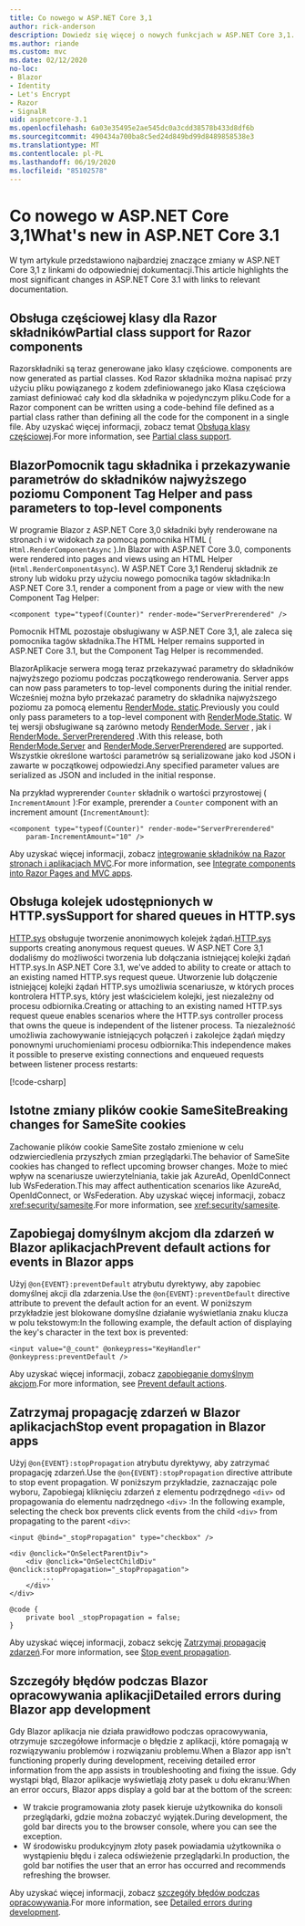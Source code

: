 ```yaml
---
title: Co nowego w ASP.NET Core 3,1
author: rick-anderson
description: Dowiedz się więcej o nowych funkcjach w ASP.NET Core 3,1.
ms.author: riande
ms.custom: mvc
ms.date: 02/12/2020
no-loc:
- Blazor
- Identity
- Let's Encrypt
- Razor
- SignalR
uid: aspnetcore-3.1
ms.openlocfilehash: 6a03e35495e2ae545dc0a3cdd38578b433d8df6b
ms.sourcegitcommit: 490434a700ba8c5ed24d849bd99d8489858538e3
ms.translationtype: MT
ms.contentlocale: pl-PL
ms.lasthandoff: 06/19/2020
ms.locfileid: "85102578"
---
```

# <a name="whats-new-in-aspnet-core-31"></a><span data-ttu-id="d89a4-103">Co nowego w ASP.NET Core 3,1</span><span class="sxs-lookup"><span data-stu-id="d89a4-103">What's new in ASP.NET Core 3.1</span></span>

<span data-ttu-id="d89a4-104">W tym artykule przedstawiono najbardziej znaczące zmiany w ASP.NET Core 3,1 z linkami do odpowiedniej dokumentacji.</span><span class="sxs-lookup"><span data-stu-id="d89a4-104">This article highlights the most significant changes in ASP.NET Core 3.1 with links to relevant documentation.</span></span>

## <a name="partial-class-support-for-razor-components"></a><span data-ttu-id="d89a4-105">Obsługa częściowej klasy dla Razor składników</span><span class="sxs-lookup"><span data-stu-id="d89a4-105">Partial class support for Razor components</span></span>

Razor<span data-ttu-id="d89a4-106">składniki są teraz generowane jako klasy częściowe.</span><span class="sxs-lookup"><span data-stu-id="d89a4-106"> components are now generated as partial classes.</span></span> <span data-ttu-id="d89a4-107">Kod Razor składnika można napisać przy użyciu pliku powiązanego z kodem zdefiniowanego jako Klasa częściowa zamiast definiować cały kod dla składnika w pojedynczym pliku.</span><span class="sxs-lookup"><span data-stu-id="d89a4-107">Code for a Razor component can be written using a code-behind file defined as a partial class rather than defining all the code for the component in a single file.</span></span> <span data-ttu-id="d89a4-108">Aby uzyskać więcej informacji, zobacz temat [Obsługa klasy częściowej](xref:blazor/components/index#partial-class-support).</span><span class="sxs-lookup"><span data-stu-id="d89a4-108">For more information, see [Partial class support](xref:blazor/components/index#partial-class-support).</span></span>

## <a name="blazor-component-tag-helper-and-pass-parameters-to-top-level-components"></a>Blazor<span data-ttu-id="d89a4-109">Pomocnik tagu składnika i przekazywanie parametrów do składników najwyższego poziomu</span><span class="sxs-lookup"><span data-stu-id="d89a4-109"> Component Tag Helper and pass parameters to top-level components</span></span>

<span data-ttu-id="d89a4-110">W programie Blazor z ASP.NET Core 3,0 składniki były renderowane na stronach i w widokach za pomocą pomocnika HTML ( `Html.RenderComponentAsync` ).</span><span class="sxs-lookup"><span data-stu-id="d89a4-110">In Blazor with ASP.NET Core 3.0, components were rendered into pages and views using an HTML Helper (`Html.RenderComponentAsync`).</span></span> <span data-ttu-id="d89a4-111">W ASP.NET Core 3,1 Renderuj składnik ze strony lub widoku przy użyciu nowego pomocnika tagów składnika:</span><span class="sxs-lookup"><span data-stu-id="d89a4-111">In ASP.NET Core 3.1, render a component from a page or view with the new Component Tag Helper:</span></span>

```cshtml
<component type="typeof(Counter)" render-mode="ServerPrerendered" />
```

<span data-ttu-id="d89a4-112">Pomocnik HTML pozostaje obsługiwany w ASP.NET Core 3,1, ale zaleca się pomocnika tagów składnika.</span><span class="sxs-lookup"><span data-stu-id="d89a4-112">The HTML Helper remains supported in ASP.NET Core 3.1, but the Component Tag Helper is recommended.</span></span>

Blazor<span data-ttu-id="d89a4-113">Aplikacje serwera mogą teraz przekazywać parametry do składników najwyższego poziomu podczas początkowego renderowania.</span><span class="sxs-lookup"><span data-stu-id="d89a4-113"> Server apps can now pass parameters to top-level components during the initial render.</span></span> <span data-ttu-id="d89a4-114">Wcześniej można było przekazać parametry do składnika najwyższego poziomu za pomocą elementu [RenderMode. static](xref:Microsoft.AspNetCore.Mvc.Rendering.RenderMode.Static).</span><span class="sxs-lookup"><span data-stu-id="d89a4-114">Previously you could only pass parameters to a top-level component with [RenderMode.Static](xref:Microsoft.AspNetCore.Mvc.Rendering.RenderMode.Static).</span></span> <span data-ttu-id="d89a4-115">W tej wersji obsługiwane są zarówno metody [RenderMode. Server](xref:Microsoft.AspNetCore.Mvc.Rendering.RenderMode.Server) , jak i [RenderMode. ServerPrerendered](xref:Microsoft.AspNetCore.Mvc.Rendering.RenderMode.ServerPrerendered) .</span><span class="sxs-lookup"><span data-stu-id="d89a4-115">With this release, both [RenderMode.Server](xref:Microsoft.AspNetCore.Mvc.Rendering.RenderMode.Server) and [RenderMode.ServerPrerendered](xref:Microsoft.AspNetCore.Mvc.Rendering.RenderMode.ServerPrerendered) are supported.</span></span> <span data-ttu-id="d89a4-116">Wszystkie określone wartości parametrów są serializowane jako kod JSON i zawarte w początkowej odpowiedzi.</span><span class="sxs-lookup"><span data-stu-id="d89a4-116">Any specified parameter values are serialized as JSON and included in the initial response.</span></span>

<span data-ttu-id="d89a4-117">Na przykład wyprerender `Counter` składnik o wartości przyrostowej ( `IncrementAmount` ):</span><span class="sxs-lookup"><span data-stu-id="d89a4-117">For example, prerender a `Counter` component with an increment amount (`IncrementAmount`):</span></span>

```cshtml
<component type="typeof(Counter)" render-mode="ServerPrerendered" 
    param-IncrementAmount="10" />
```

<span data-ttu-id="d89a4-118">Aby uzyskać więcej informacji, zobacz [integrowanie składników na Razor stronach i aplikacjach MVC](xref:blazor/components/integrate-components-into-razor-pages-and-mvc-apps).</span><span class="sxs-lookup"><span data-stu-id="d89a4-118">For more information, see [Integrate components into Razor Pages and MVC apps](xref:blazor/components/integrate-components-into-razor-pages-and-mvc-apps).</span></span>

## <a name="support-for-shared-queues-in-httpsys"></a><span data-ttu-id="d89a4-119">Obsługa kolejek udostępnionych w HTTP.sys</span><span class="sxs-lookup"><span data-stu-id="d89a4-119">Support for shared queues in HTTP.sys</span></span>

<span data-ttu-id="d89a4-120">[HTTP.sys](xref:fundamentals/servers/httpsys) obsługuje tworzenie anonimowych kolejek żądań.</span><span class="sxs-lookup"><span data-stu-id="d89a4-120">[HTTP.sys](xref:fundamentals/servers/httpsys) supports creating anonymous request queues.</span></span> <span data-ttu-id="d89a4-121">W ASP.NET Core 3,1 dodaliśmy do możliwości tworzenia lub dołączania istniejącej kolejki żądań HTTP.sys.</span><span class="sxs-lookup"><span data-stu-id="d89a4-121">In ASP.NET Core 3.1, we've added to ability to create or attach to an existing named HTTP.sys request queue.</span></span> <span data-ttu-id="d89a4-122">Utworzenie lub dołączenie istniejącej kolejki żądań HTTP.sys umożliwia scenariusze, w których proces kontrolera HTTP.sys, który jest właścicielem kolejki, jest niezależny od procesu odbiornika.</span><span class="sxs-lookup"><span data-stu-id="d89a4-122">Creating or attaching to an existing named HTTP.sys request queue enables scenarios where the HTTP.sys controller process that owns the queue is independent of the listener process.</span></span> <span data-ttu-id="d89a4-123">Ta niezależność umożliwia zachowywanie istniejących połączeń i zakolejce żądań między ponownymi uruchomieniami procesu odbiornika:</span><span class="sxs-lookup"><span data-stu-id="d89a4-123">This independence makes it possible to preserve existing connections and enqueued requests between listener process restarts:</span></span>

[!code-csharp[](sample/Program.cs?name=snippet)]

## <a name="breaking-changes-for-samesite-cookies"></a><span data-ttu-id="d89a4-124">Istotne zmiany plików cookie SameSite</span><span class="sxs-lookup"><span data-stu-id="d89a4-124">Breaking changes for SameSite cookies</span></span>

<span data-ttu-id="d89a4-125">Zachowanie plików cookie SameSite zostało zmienione w celu odzwierciedlenia przyszłych zmian przeglądarki.</span><span class="sxs-lookup"><span data-stu-id="d89a4-125">The behavior of SameSite cookies has changed to reflect upcoming browser changes.</span></span> <span data-ttu-id="d89a4-126">Może to mieć wpływ na scenariusze uwierzytelniania, takie jak AzureAd, OpenIdConnect lub WsFederation.</span><span class="sxs-lookup"><span data-stu-id="d89a4-126">This may affect authentication scenarios like AzureAd, OpenIdConnect, or WsFederation.</span></span> <span data-ttu-id="d89a4-127">Aby uzyskać więcej informacji, zobacz <xref:security/samesite>.</span><span class="sxs-lookup"><span data-stu-id="d89a4-127">For more information, see <xref:security/samesite>.</span></span>

## <a name="prevent-default-actions-for-events-in-blazor-apps"></a><span data-ttu-id="d89a4-128">Zapobiegaj domyślnym akcjom dla zdarzeń w Blazor aplikacjach</span><span class="sxs-lookup"><span data-stu-id="d89a4-128">Prevent default actions for events in Blazor apps</span></span>

<span data-ttu-id="d89a4-129">Użyj `@on{EVENT}:preventDefault` atrybutu dyrektywy, aby zapobiec domyślnej akcji dla zdarzenia.</span><span class="sxs-lookup"><span data-stu-id="d89a4-129">Use the `@on{EVENT}:preventDefault` directive attribute to prevent the default action for an event.</span></span> <span data-ttu-id="d89a4-130">W poniższym przykładzie jest blokowane domyślne działanie wyświetlania znaku klucza w polu tekstowym:</span><span class="sxs-lookup"><span data-stu-id="d89a4-130">In the following example, the default action of displaying the key's character in the text box is prevented:</span></span>

```razor
<input value="@_count" @onkeypress="KeyHandler" @onkeypress:preventDefault />
```

<span data-ttu-id="d89a4-131">Aby uzyskać więcej informacji, zobacz [zapobieganie domyślnym akcjom](xref:blazor/components/event-handling#prevent-default-actions).</span><span class="sxs-lookup"><span data-stu-id="d89a4-131">For more information, see [Prevent default actions](xref:blazor/components/event-handling#prevent-default-actions).</span></span>

## <a name="stop-event-propagation-in-blazor-apps"></a><span data-ttu-id="d89a4-132">Zatrzymaj propagację zdarzeń w Blazor aplikacjach</span><span class="sxs-lookup"><span data-stu-id="d89a4-132">Stop event propagation in Blazor apps</span></span>

<span data-ttu-id="d89a4-133">Użyj `@on{EVENT}:stopPropagation` atrybutu dyrektywy, aby zatrzymać propagację zdarzeń.</span><span class="sxs-lookup"><span data-stu-id="d89a4-133">Use the `@on{EVENT}:stopPropagation` directive attribute to stop event propagation.</span></span> <span data-ttu-id="d89a4-134">W poniższym przykładzie, zaznaczając pole wyboru, Zapobiegaj kliknięciu zdarzeń z elementu podrzędnego `<div>` od propagowania do elementu nadrzędnego `<div>` :</span><span class="sxs-lookup"><span data-stu-id="d89a4-134">In the following example, selecting the check box prevents click events from the child `<div>` from propagating to the parent `<div>`:</span></span>

```razor
<input @bind="_stopPropagation" type="checkbox" />

<div @onclick="OnSelectParentDiv">
    <div @onclick="OnSelectChildDiv" @onclick:stopPropagation="_stopPropagation">
        ...
    </div>
</div>

@code {
    private bool _stopPropagation = false;
}
```

<span data-ttu-id="d89a4-135">Aby uzyskać więcej informacji, zobacz sekcję [Zatrzymaj propagację zdarzeń](xref:blazor/components/event-handling#stop-event-propagation).</span><span class="sxs-lookup"><span data-stu-id="d89a4-135">For more information, see [Stop event propagation](xref:blazor/components/event-handling#stop-event-propagation).</span></span>

## <a name="detailed-errors-during-blazor-app-development"></a><span data-ttu-id="d89a4-136">Szczegóły błędów podczas Blazor opracowywania aplikacji</span><span class="sxs-lookup"><span data-stu-id="d89a4-136">Detailed errors during Blazor app development</span></span>

<span data-ttu-id="d89a4-137">Gdy Blazor aplikacja nie działa prawidłowo podczas opracowywania, otrzymuje szczegółowe informacje o błędzie z aplikacji, które pomagają w rozwiązywaniu problemów i rozwiązaniu problemu.</span><span class="sxs-lookup"><span data-stu-id="d89a4-137">When a Blazor app isn't functioning properly during development, receiving detailed error information from the app assists in troubleshooting and fixing the issue.</span></span> <span data-ttu-id="d89a4-138">Gdy wystąpi błąd, Blazor aplikacje wyświetlają złoty pasek u dołu ekranu:</span><span class="sxs-lookup"><span data-stu-id="d89a4-138">When an error occurs, Blazor apps display a gold bar at the bottom of the screen:</span></span>

* <span data-ttu-id="d89a4-139">W trakcie programowania złoty pasek kieruje użytkownika do konsoli przeglądarki, gdzie można zobaczyć wyjątek.</span><span class="sxs-lookup"><span data-stu-id="d89a4-139">During development, the gold bar directs you to the browser console, where you can see the exception.</span></span>
* <span data-ttu-id="d89a4-140">W środowisku produkcyjnym złoty pasek powiadamia użytkownika o wystąpieniu błędu i zaleca odświeżenie przeglądarki.</span><span class="sxs-lookup"><span data-stu-id="d89a4-140">In production, the gold bar notifies the user that an error has occurred and recommends refreshing the browser.</span></span>

<span data-ttu-id="d89a4-141">Aby uzyskać więcej informacji, zobacz [szczegóły błędów podczas opracowywania](xref:blazor/fundamentals/handle-errors#detailed-errors-during-development).</span><span class="sxs-lookup"><span data-stu-id="d89a4-141">For more information, see [Detailed errors during development](xref:blazor/fundamentals/handle-errors#detailed-errors-during-development).</span></span>
